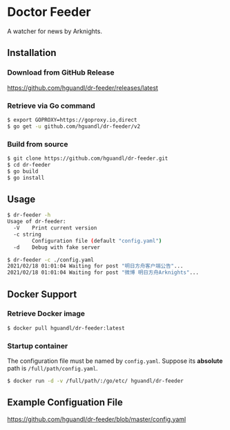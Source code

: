# Doctor Feeder

A watcher for news by Arknights.

## Installation

### Download from GitHub Release
<https://github.com/hguandl/dr-feeder/releases/latest>

### Retrieve via Go command

```bash
$ export GOPROXY=https://goproxy.io,direct
$ go get -u github.com/hguandl/dr-feeder/v2
```

### Build from source

```bash
$ git clone https://github.com/hguandl/dr-feeder.git
$ cd dr-feeder
$ go build
$ go install
```

## Usage

```bash
$ dr-feeder -h
Usage of dr-feeder:
  -V    Print current version
  -c string
        Configuration file (default "config.yaml")
  -d    Debug with fake server
```

```bash
$ dr-feeder -c ./config.yaml
2021/02/18 01:01:04 Waiting for post "明日方舟客户端公告"...
2021/02/18 01:01:04 Waiting for post "微博 明日方舟Arknights"...
```

## Docker Support

### Retrieve Docker image
```bash
$ docker pull hguandl/dr-feeder:latest
```

### Startup container

The configuration file must be named by `config.yaml`. Suppose its **absolute** path is `/full/path/config.yaml`.

```bash
$ docker run -d -v /full/path/:/go/etc/ hguandl/dr-feeder
```

## Example Configuation File

<https://github.com/hguandl/dr-feeder/blob/master/config.yaml>
